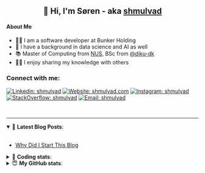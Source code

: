 <h2 align="center">
	👋 Hi, I'm Søren - aka <a href="https://shmulvad.com">shmulvad</a>
</h2>

#### About Me
- 👨‍💻 I am a software developer at Bunker Holding
- 🤖 I have a background in data science and AI as well
- 📚 Master of Computing from [NUS], BSc from [@diku-dk]
- 👨‍🏫 I enjoy sharing my knowledge with others

### Connect with me:

[![Linkedin: shmulvad](https://img.shields.io/badge/shmulvad-blue?style=flat&logo=Linkedin&logoColor=white)][linkedin]
[![Website: shmulvad.com](https://img.shields.io/badge/shmulvad.com-47CCCC?&style=flat&logo=Google-Chrome&logoColor=white)][website]
[![Instagram: shmulvad](https://img.shields.io/badge/-@shmulvad-purple?style=flat&logo=Instagram&logoColor=white)][instagram]
[![StackOverflow: shmulvad](https://img.shields.io/badge/shmulvad-FE7A16?style=flat&logo=stack-overflow&logoColor=white)][stackOverflow]
[![Email: shmulvad](https://img.shields.io/badge/shmulvad-D14836?style=flat&logo=gmail&logoColor=white)][mail]

<br />

---

<details open>
 <summary>📕 <b>Latest Blog Posts</b>: </summary>

<br>

<!-- BLOG-POST-LIST:START -->
- [Why Did I Start This Blog](https://shmulvad.com/blog/why-did-start-this-blog)
<!-- BLOG-POST-LIST:END -->

</details>

<!-- --- -->

<details>
 <summary>🤖 <b>Coding stats</b>: </summary>

<br>

NOTE: Doesn't track coding at work.

<!--START_SECTION:waka-->
![Code Time](http://img.shields.io/badge/Code%20Time-3%2C125%20hrs%2051%20mins-blue)

**I'm an Early 🐤** 

```text
🌞 Morning                2082 commits        ██████░░░░░░░░░░░░░░░░░░░   25.16 % 
🌆 Daytime                3102 commits        █████████░░░░░░░░░░░░░░░░   37.48 % 
🌃 Evening                2216 commits        ███████░░░░░░░░░░░░░░░░░░   26.78 % 
🌙 Night                  876 commits         ███░░░░░░░░░░░░░░░░░░░░░░   10.58 % 
```


📊 **This Week I Spent My Time On** 

```text
💬 Programming Languages: 
Other                    18 mins             █████████░░░░░░░░░░░░░░░░   34.56 % 
Python                   11 mins             █████░░░░░░░░░░░░░░░░░░░░   21.24 % 
Markdown                 8 mins              ████░░░░░░░░░░░░░░░░░░░░░   15.15 % 
JSON                     5 mins              ███░░░░░░░░░░░░░░░░░░░░░░   10.38 % 
TypeScript               5 mins              ██░░░░░░░░░░░░░░░░░░░░░░░   09.73 % 

🔥 Editors: 
VS Code                  34 mins             ████████████████░░░░░░░░░   65.44 % 
Zsh                      18 mins             █████████░░░░░░░░░░░░░░░░   34.56 % 

🐱‍💻 Projects: 
km24-core                36 mins             █████████████████░░░░░░░░   69.56 % 
company-scrapers         13 mins             ██████░░░░░░░░░░░░░░░░░░░   24.56 % 
Terminal                 3 mins              █░░░░░░░░░░░░░░░░░░░░░░░░   05.88 % 
```


 Last Updated on 30/06/2025 18:56:04 UTC
<!--END_SECTION:waka-->

</details>

<!-- --- -->

<details>
 <summary>😇 <b>My GitHub stats</b>: </summary>

<br>

<img align="left" alt="shmulvad's Github Stats" src="https://github-readme-stats.vercel.app/api?username=shmulvad&show_icons=true&hide_border=true" />

</details>



[website]: https://shmulvad.com
[linkedin]: https://linkedin.com/in/shmulvad
[instagram]: https://instagram.com/shmulvad
[stackOverflow]: https://stackoverflow.com/users/9248793/shmulvad
[mail]: mailto:shmulvad@gmail.com
[@diku-dk]: https://github.com/diku-dk
[github]: https://github.com/shmulvad
[NUS]: https://www.nus.edu.sg
